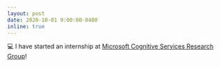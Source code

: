 ```yaml
---
layout: post
date: 2020-10-01 9:00:00-0400
inline: true
---
```


💻 I have started an internship at [Microsoft Cognitive Services Research Group](https://www.microsoft.com/en-us/research/group/cognitive-services-research/)!